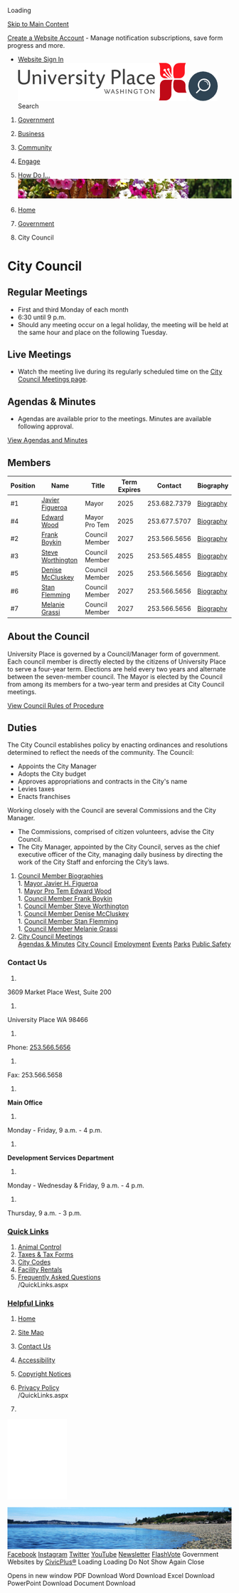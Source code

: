  

Loading

  [Skip to Main Content](https://www.cityofup.com/252/City-Council/#cceb64f78c-0584-429e-b140-76a27e40bf54)  

 [Create a Website Account](https://www.cityofup.com/MyAccount/ProfileCreate)  - Manage notification subscriptions, save form progress and more.    

 *  [Website Sign In](https://www.cityofup.com/MyAccount) 
  [![Home page](images/e638bcffeefbcb7fd6ee6ff823271aeff7480d2771e16159702accbed102173d.png)](https://www.cityofup.com)   [![Search](images/a6aa237ebd5b6e543c9efc9f7b0f1f8c1bad27dc2957b1b8322e528c832a44d6.png)](https://www.cityofup.com/Search/Results) Search 

 1.  [Government](https://www.cityofup.com/27/Government) 
 1.  [Business](https://www.cityofup.com/35/Business) 
 1.  [Community](https://www.cityofup.com/31/Community) 
 1.  [Engage](https://www.cityofup.com/101/Engage) 
 1.  [How Do I...](https://www.cityofup.com/9/How-Do-I) 
  ![](images/247309be48b789363741f76fa297bc73242d27c2a31468ba5e8b1cac2f572cc4.jpg)  

 1.  [Home](https://www.cityofup.com) 
 1.  [Government](https://www.cityofup.com/27/Government) 
 1. City Council

# City Council

## Regular Meetings

 * First and third Monday of each month 
 * 6:30 until 9 p.m.
 * Should any meeting occur on a legal holiday, the meeting will be held at the same hour and place on the following Tuesday. 

## Live Meetings

 * Watch the meeting live during its regularly scheduled time on the [City Council Meetings page](https://www.cityofup.com/398/City-Council-Meetings).

## Agendas & Minutes

 *  Agendas are available prior to the meetings. Minutes are available following approval. 

 [View Agendas and Minutes](https://www.cityofup.com/AgendaCenter/City-Council-2) 

## Members

|Position|Name|Title|Term Expires|Contact|Biography|
|---|---|---|---|---|---|
|#1|[Javier Figueroa](mailto:jfigueroa@cityofup.com)|Mayor|2025|253.682.7379|[Biography](https://www.cityofup.com/280/Mayor-Javier-Figueroa)|
|#4|[Edward Wood](mailto:ewood@cityofup.com)|Mayor Pro Tem|2025|253.677.5707|[Biography](https://www.cityofup.com/283/Mayor-Pro-Tem-Edward-Wood)|
|#2|[Frank Boykin](mailto:fboykin@cityofup.com)|Council Member|2027|253.566.5656|[Biography](https://www.cityofup.com/281/Council-Member-Frank-Boykin)|
|#3|[](mailto:hlee@cityofup.com)[](mailto:ewood@cityofup.com)[Steve Worthington](mailto:Sworthington@cityofup.com)[](mailto:ewood@cityofup.com)|Council Member|2025|253.565.4855|[Biography](https://www.cityofup.com/279/Council-Member-Steve-Worthington)|
|#5|[Denise McCluskey](mailto:DMcCluskey@CityofUP.com)|Council Member|2025|253.566.5656|[Biography](https://www.cityofup.com/285/Council-Member-Denise-McCluskey)|
|#6|[Stan Flemming](mailto:stanflemming@cityofup.com)|Council Member|2027|253.566.5656|[Biography](https://www.cityofup.com/284/Council-Member-Stan-Flemming)|
|#7|[Melanie Grassi](mailto:mgrassi@cityofup.com)|Council Member    |2027|253.566.5656|[Biography](https://www.cityofup.com/278/Council-Member-Melanie-Grassi)|

## 

## About the Council

University Place is governed by a Council/Manager form of government. Each council member is directly elected by the citizens of University Place to serve a four-year term. Elections are held every two years and alternate between the seven-member council. The Mayor is elected by the Council from among its members for a two-year term and presides at City Council meetings.

 [View Council Rules of Procedure](https://www.cityofup.com/DocumentCenter/View/4427/City-Council-Rules-of-Procedure-Rev-2022) 

## Duties

The City Council establishes policy by enacting ordinances and resolutions determined to reflect the needs of the community. The Council:

 * Appoints the City Manager
 * Adopts the City budget
 * Approves appropriations and contracts in the City's name
 * Levies taxes
 * Enacts franchises

Working closely with the Council are several Commissions and the City Manager. 

 * The Commissions, comprised of citizen volunteers, advise the City Council. 
 * The City Manager, appointed by the City Council, serves as the chief executive officer of the City, managing daily business by directing the work of the City Staff and enforcing the City’s laws.

 1.   [Council Member Biographies](https://www.cityofup.com/277/Council-Member-Biographies)  [](https://www.cityofup.com/252/City-Council)  
    1.   [Mayor Javier H. Figueroa](https://www.cityofup.com/280/Mayor-Javier-H-Figueroa)  
    1.   [Mayor Pro Tem Edward Wood](https://www.cityofup.com/283/Mayor-Pro-Tem-Edward-Wood)  
    1.   [Council Member Frank Boykin](https://www.cityofup.com/281/Council-Member-Frank-Boykin)  
    1.   [Council Member Steve Worthington](https://www.cityofup.com/279/Council-Member-Steve-Worthington)  
    1.   [Council Member Denise McCluskey](https://www.cityofup.com/285/Council-Member-Denise-McCluskey)  
    1.   [Council Member Stan Flemming](https://www.cityofup.com/284/Council-Member-Stan-Flemming)  
    1.   [Council Member Melanie Grassi](https://www.cityofup.com/278/Council-Member-Melanie-Grassi)  
 1.   [City Council Meetings](https://www.cityofup.com/398/City-Council-Meetings)  
  [Agendas & Minutes](https://www.cityofup.com/AgendaCenter)   [City Council](https://www.cityofup.com/252/City-Council)   [Employment](https://www.cityofup.com/233/Human-Resources)   [Events](https://www.cityofup.com/calendar.aspx?CID=14)   [Parks](https://www.cityofup.com/Facilities)   [Public Safety](https://www.cityofup.com/205/Police)  

### Contact Us

 1.    

3609 Market Place West, Suite 200   

 1.    

University Place WA 98466   

 1.    

Phone: [253.566.5656]()    

 1.    

Fax: 253.566.5658   

 1.    

 __Main Office__    

 1.    

Monday - Friday, 9 a.m. - 4 p.m.   

 1.    

 __Development Services Department__    

 1.    

Monday - Wednesday & Friday, 9 a.m. - 4 p.m.   

 1.    

Thursday, 9 a.m. - 3 p.m.   

###  [Quick Links](https://www.cityofup.com/QuickLinks.aspx?CID=19) 

 1.  [Animal Control](https://www.cityofup.com/161/Animal-Control)  
 1.  [Taxes & Tax Forms](https://www.cityofup.com/363/Taxes-Fees)  
 1.  [City Codes](https://www.cityofup.com/216/City-Codes)  
 1.  [Facility Rentals](https://www.cityofup.com/199/Facility-Rentals)  
 1.  [Frequently Asked Questions](https://www.cityofup.com/faq.aspx)  
 /QuickLinks.aspx 

###  [Helpful Links](https://www.cityofup.com/QuickLinks.aspx?CID=20) 

 1.  [Home](https://www.cityofup.com)  
 1.  [Site Map](https://www.cityofup.com/sitemap)  
 1.  [Contact Us](https://www.cityofup.com/directory.aspx)  
 1.  [Accessibility](https://www.cityofup.com/accessibility)  
 1.  [Copyright Notices](https://www.cityofup.com/copyright)  
 1.  [Privacy Policy](https://www.cityofup.com/privacy)  
 /QuickLinks.aspx 

 1.    

 ![University Place](images/71846fa9019629026e0c191b3c5a0bb3ccb0ee6af33104cbfaf3713f89eddd6f.png)    

  ![](images/f8659e31e91ef3f4672fbb0767a9ba5577c834865b14f5e0f3543aa47fae3e25.jpg)   [Facebook](https://www.cityofup.com/facebook)   [Instagram](https://www.cityofup.com/instagram)   [Twitter](https://www.cityofup.com/twitter)   [YouTube](https://www.cityofup.com/youtube)   [Newsletter](https://www.cityofup.com/196/Headlines-Newsletter)   [FlashVote](https://www.flashvote.com/cityofup)  Government Websites by [CivicPlus®](https://connect.civicplus.com/referral)  Loading Loading Do Not Show Again Close 

  []()  []()   []()  []()  Opens in new window PDF Download Word Download Excel Download PowerPoint Download Document Download 